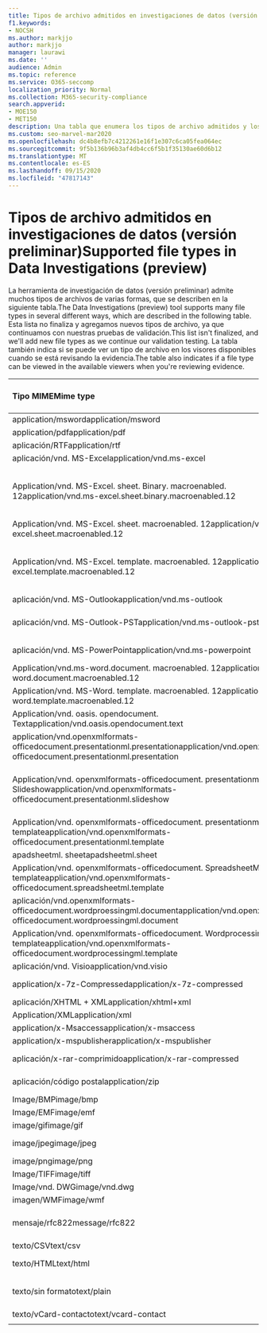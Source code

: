 ```yaml
---
title: Tipos de archivo admitidos en investigaciones de datos (versión preliminar)
f1.keywords:
- NOCSH
ms.author: markjjo
author: markjjo
manager: laurawi
ms.date: ''
audience: Admin
ms.topic: reference
ms.service: O365-seccomp
localization_priority: Normal
ms.collection: M365-security-compliance
search.appverid:
- MOE150
- MET150
description: Una tabla que enumera los tipos de archivo admitidos y los visores que se pueden ver en para las investigaciones de datos (versión preliminar).
ms.custom: seo-marvel-mar2020
ms.openlocfilehash: dc4b8efb7c4212261e16f1e307c6ca05fea064ec
ms.sourcegitcommit: 9f5b136b96b3af4db4cc6f5b1f35130ae60d6b12
ms.translationtype: MT
ms.contentlocale: es-ES
ms.lasthandoff: 09/15/2020
ms.locfileid: "47817143"
---
```

# <a name="supported-file-types-in-data-investigations-preview"></a><span data-ttu-id="8e439-103">Tipos de archivo admitidos en investigaciones de datos (versión preliminar)</span><span class="sxs-lookup"><span data-stu-id="8e439-103">Supported file types in Data Investigations (preview)</span></span>

<span data-ttu-id="8e439-104">La herramienta de investigación de datos (versión preliminar) admite muchos tipos de archivos de varias formas, que se describen en la siguiente tabla.</span><span class="sxs-lookup"><span data-stu-id="8e439-104">The Data Investigations (preview) tool supports many file types in several different ways, which are described in the following table.</span></span> <span data-ttu-id="8e439-105">Esta lista no finaliza y agregamos nuevos tipos de archivo, ya que continuamos con nuestras pruebas de validación.</span><span class="sxs-lookup"><span data-stu-id="8e439-105">This list isn't finalized, and we'll add new file types as we continue our validation testing.</span></span> <span data-ttu-id="8e439-106">La tabla también indica si se puede ver un tipo de archivo en los visores disponibles cuando se está revisando la evidencia.</span><span class="sxs-lookup"><span data-stu-id="8e439-106">The table also indicates if a file type can be viewed in the available viewers when you're reviewing evidence.</span></span>

| <span data-ttu-id="8e439-107">Tipo MIME</span><span class="sxs-lookup"><span data-stu-id="8e439-107">Mime type</span></span> | <span data-ttu-id="8e439-108">Clase File</span><span class="sxs-lookup"><span data-stu-id="8e439-108">File class</span></span> | <span data-ttu-id="8e439-109">Visor nativo</span><span class="sxs-lookup"><span data-stu-id="8e439-109">Native viewer</span></span> | <span data-ttu-id="8e439-110">Visor de texto</span><span class="sxs-lookup"><span data-stu-id="8e439-110">Text viewer</span></span> | <span data-ttu-id="8e439-111">Visor de anotaciones</span><span class="sxs-lookup"><span data-stu-id="8e439-111">Annotate viewer</span></span> | <span data-ttu-id="8e439-112">Extracción de contenedores</span><span class="sxs-lookup"><span data-stu-id="8e439-112">Container extraction</span></span> | <span data-ttu-id="8e439-113">Extensiones</span><span class="sxs-lookup"><span data-stu-id="8e439-113">Extensions</span></span> |
|:------|:------|:------|:------|:------|:------|:------|
|<span data-ttu-id="8e439-114">application/msword</span><span class="sxs-lookup"><span data-stu-id="8e439-114">application/msword</span></span> | <span data-ttu-id="8e439-115">Documento</span><span class="sxs-lookup"><span data-stu-id="8e439-115">Document</span></span> | <span data-ttu-id="8e439-116">Sí</span><span class="sxs-lookup"><span data-stu-id="8e439-116">Yes</span></span> | <span data-ttu-id="8e439-117">Sí</span><span class="sxs-lookup"><span data-stu-id="8e439-117">Yes</span></span> | <span data-ttu-id="8e439-118">Sí</span><span class="sxs-lookup"><span data-stu-id="8e439-118">Yes</span></span> | <span data-ttu-id="8e439-119">No</span><span class="sxs-lookup"><span data-stu-id="8e439-119">No</span></span> | <span data-ttu-id="8e439-120">. doc;. dat</span><span class="sxs-lookup"><span data-stu-id="8e439-120">.doc; .dat</span></span> |
|<span data-ttu-id="8e439-121">application/pdf</span><span class="sxs-lookup"><span data-stu-id="8e439-121">application/pdf</span></span> | <span data-ttu-id="8e439-122">Documento</span><span class="sxs-lookup"><span data-stu-id="8e439-122">Document</span></span> | <span data-ttu-id="8e439-123">Sí</span><span class="sxs-lookup"><span data-stu-id="8e439-123">Yes</span></span> | <span data-ttu-id="8e439-124">Sí</span><span class="sxs-lookup"><span data-stu-id="8e439-124">Yes</span></span> | <span data-ttu-id="8e439-125">Sí</span><span class="sxs-lookup"><span data-stu-id="8e439-125">Yes</span></span> | <span data-ttu-id="8e439-126">No</span><span class="sxs-lookup"><span data-stu-id="8e439-126">No</span></span> | <span data-ttu-id="8e439-127">.pdf</span><span class="sxs-lookup"><span data-stu-id="8e439-127">.pdf</span></span> |
|<span data-ttu-id="8e439-128">aplicación/RTF</span><span class="sxs-lookup"><span data-stu-id="8e439-128">application/rtf</span></span> | <span data-ttu-id="8e439-129">Documento</span><span class="sxs-lookup"><span data-stu-id="8e439-129">Document</span></span> | <span data-ttu-id="8e439-130">Sí</span><span class="sxs-lookup"><span data-stu-id="8e439-130">Yes</span></span> | <span data-ttu-id="8e439-131">Sí</span><span class="sxs-lookup"><span data-stu-id="8e439-131">Yes</span></span> | <span data-ttu-id="8e439-132">Sí</span><span class="sxs-lookup"><span data-stu-id="8e439-132">Yes</span></span> | <span data-ttu-id="8e439-133">No</span><span class="sxs-lookup"><span data-stu-id="8e439-133">No</span></span> | <span data-ttu-id="8e439-134">. rtf;. doc</span><span class="sxs-lookup"><span data-stu-id="8e439-134">.rtf; .doc</span></span> |
|<span data-ttu-id="8e439-135">aplicación/vnd. MS-Excel</span><span class="sxs-lookup"><span data-stu-id="8e439-135">application/vnd.ms-excel</span></span> | <span data-ttu-id="8e439-136">Documento</span><span class="sxs-lookup"><span data-stu-id="8e439-136">Document</span></span> | <span data-ttu-id="8e439-137">Sí</span><span class="sxs-lookup"><span data-stu-id="8e439-137">Yes</span></span> | <span data-ttu-id="8e439-138">Sí</span><span class="sxs-lookup"><span data-stu-id="8e439-138">Yes</span></span> | <span data-ttu-id="8e439-139">Sí</span><span class="sxs-lookup"><span data-stu-id="8e439-139">Yes</span></span> | <span data-ttu-id="8e439-140">No</span><span class="sxs-lookup"><span data-stu-id="8e439-140">No</span></span> | <span data-ttu-id="8e439-141">. xls;. dat</span><span class="sxs-lookup"><span data-stu-id="8e439-141">.xls; .dat</span></span> |
|<span data-ttu-id="8e439-142">Application/vnd. MS-Excel. sheet. Binary. macroenabled. 12</span><span class="sxs-lookup"><span data-stu-id="8e439-142">application/vnd.ms-excel.sheet.binary.macroenabled.12</span></span> | <span data-ttu-id="8e439-143">Formato de la productividad y el documento abierto</span><span class="sxs-lookup"><span data-stu-id="8e439-143">Productivity / Open Document Format</span></span> | <span data-ttu-id="8e439-144">Sí</span><span class="sxs-lookup"><span data-stu-id="8e439-144">Yes</span></span> | <span data-ttu-id="8e439-145">Sí</span><span class="sxs-lookup"><span data-stu-id="8e439-145">Yes</span></span> | <span data-ttu-id="8e439-146">No</span><span class="sxs-lookup"><span data-stu-id="8e439-146">No</span></span> | <span data-ttu-id="8e439-147">No</span><span class="sxs-lookup"><span data-stu-id="8e439-147">No</span></span> | <span data-ttu-id="8e439-148">.xlsb</span><span class="sxs-lookup"><span data-stu-id="8e439-148">.xlsb</span></span> |
|<span data-ttu-id="8e439-149">Application/vnd. MS-Excel. sheet. macroenabled. 12</span><span class="sxs-lookup"><span data-stu-id="8e439-149">application/vnd.ms-excel.sheet.macroenabled.12</span></span> | <span data-ttu-id="8e439-150">Documento</span><span class="sxs-lookup"><span data-stu-id="8e439-150">Document</span></span> | <span data-ttu-id="8e439-151">Sí</span><span class="sxs-lookup"><span data-stu-id="8e439-151">Yes</span></span> | <span data-ttu-id="8e439-152">Sí</span><span class="sxs-lookup"><span data-stu-id="8e439-152">Yes</span></span> | <span data-ttu-id="8e439-153">Sí</span><span class="sxs-lookup"><span data-stu-id="8e439-153">Yes</span></span> | <span data-ttu-id="8e439-154">No</span><span class="sxs-lookup"><span data-stu-id="8e439-154">No</span></span> | <span data-ttu-id="8e439-155">. xlsm</span><span class="sxs-lookup"><span data-stu-id="8e439-155">.xlsm</span></span> |
|<span data-ttu-id="8e439-156">Application/vnd. MS-Excel. template. macroenabled. 12</span><span class="sxs-lookup"><span data-stu-id="8e439-156">application/vnd.ms-excel.template.macroenabled.12</span></span> | <span data-ttu-id="8e439-157">Formato de la productividad y el documento abierto</span><span class="sxs-lookup"><span data-stu-id="8e439-157">Productivity / Open Document Format</span></span> | <span data-ttu-id="8e439-158">No</span><span class="sxs-lookup"><span data-stu-id="8e439-158">No</span></span> | <span data-ttu-id="8e439-159">Sí</span><span class="sxs-lookup"><span data-stu-id="8e439-159">Yes</span></span> | <span data-ttu-id="8e439-160">No</span><span class="sxs-lookup"><span data-stu-id="8e439-160">No</span></span> | <span data-ttu-id="8e439-161">No</span><span class="sxs-lookup"><span data-stu-id="8e439-161">No</span></span> | <span data-ttu-id="8e439-162">. xltm</span><span class="sxs-lookup"><span data-stu-id="8e439-162">.xltm</span></span> |
|<span data-ttu-id="8e439-163">aplicación/vnd. MS-Outlook</span><span class="sxs-lookup"><span data-stu-id="8e439-163">application/vnd.ms-outlook</span></span> | <span data-ttu-id="8e439-164">Productividad</span><span class="sxs-lookup"><span data-stu-id="8e439-164">Productivity</span></span> | <span data-ttu-id="8e439-165">No</span><span class="sxs-lookup"><span data-stu-id="8e439-165">No</span></span> | <span data-ttu-id="8e439-166">No</span><span class="sxs-lookup"><span data-stu-id="8e439-166">No</span></span> | <span data-ttu-id="8e439-167">No</span><span class="sxs-lookup"><span data-stu-id="8e439-167">No</span></span> | <span data-ttu-id="8e439-168">No</span><span class="sxs-lookup"><span data-stu-id="8e439-168">No</span></span> | <span data-ttu-id="8e439-169">. msg</span><span class="sxs-lookup"><span data-stu-id="8e439-169">.msg</span></span> |
|<span data-ttu-id="8e439-170">aplicación/vnd. MS-Outlook-PST</span><span class="sxs-lookup"><span data-stu-id="8e439-170">application/vnd.ms-outlook-pst</span></span> | <span data-ttu-id="8e439-171">Productividad y colaboración</span><span class="sxs-lookup"><span data-stu-id="8e439-171">Productivity / Collaboration</span></span> | <span data-ttu-id="8e439-172">No</span><span class="sxs-lookup"><span data-stu-id="8e439-172">No</span></span> | <span data-ttu-id="8e439-173">No</span><span class="sxs-lookup"><span data-stu-id="8e439-173">No</span></span> | <span data-ttu-id="8e439-174">No</span><span class="sxs-lookup"><span data-stu-id="8e439-174">No</span></span> | <span data-ttu-id="8e439-175">Sí</span><span class="sxs-lookup"><span data-stu-id="8e439-175">Yes</span></span> | <span data-ttu-id="8e439-176">.pst</span><span class="sxs-lookup"><span data-stu-id="8e439-176">.pst</span></span> |
|<span data-ttu-id="8e439-177">aplicación/vnd. MS-PowerPoint</span><span class="sxs-lookup"><span data-stu-id="8e439-177">application/vnd.ms-powerpoint</span></span> | <span data-ttu-id="8e439-178">Documento</span><span class="sxs-lookup"><span data-stu-id="8e439-178">Document</span></span> | <span data-ttu-id="8e439-179">Sí</span><span class="sxs-lookup"><span data-stu-id="8e439-179">Yes</span></span> | <span data-ttu-id="8e439-180">Sí</span><span class="sxs-lookup"><span data-stu-id="8e439-180">Yes</span></span> | <span data-ttu-id="8e439-181">Sí</span><span class="sxs-lookup"><span data-stu-id="8e439-181">Yes</span></span> | <span data-ttu-id="8e439-182">No</span><span class="sxs-lookup"><span data-stu-id="8e439-182">No</span></span> | <span data-ttu-id="8e439-183">. ppt;. PPS;. pot</span><span class="sxs-lookup"><span data-stu-id="8e439-183">.ppt; .pps; .pot</span></span> |
|<span data-ttu-id="8e439-184">Application/vnd.ms-word.document. macroenabled. 12</span><span class="sxs-lookup"><span data-stu-id="8e439-184">application/vnd.ms-word.document.macroenabled.12</span></span> | <span data-ttu-id="8e439-185">Documento</span><span class="sxs-lookup"><span data-stu-id="8e439-185">Document</span></span> | <span data-ttu-id="8e439-186">Sí</span><span class="sxs-lookup"><span data-stu-id="8e439-186">Yes</span></span> | <span data-ttu-id="8e439-187">Sí</span><span class="sxs-lookup"><span data-stu-id="8e439-187">Yes</span></span> | <span data-ttu-id="8e439-188">Sí</span><span class="sxs-lookup"><span data-stu-id="8e439-188">Yes</span></span> | <span data-ttu-id="8e439-189">No</span><span class="sxs-lookup"><span data-stu-id="8e439-189">No</span></span> | <span data-ttu-id="8e439-190">.docm</span><span class="sxs-lookup"><span data-stu-id="8e439-190">.docm</span></span> |
|<span data-ttu-id="8e439-191">Application/vnd. MS-Word. template. macroenabled. 12</span><span class="sxs-lookup"><span data-stu-id="8e439-191">application/vnd.ms-word.template.macroenabled.12</span></span> | <span data-ttu-id="8e439-192">Documento</span><span class="sxs-lookup"><span data-stu-id="8e439-192">Document</span></span> | <span data-ttu-id="8e439-193">Sí</span><span class="sxs-lookup"><span data-stu-id="8e439-193">Yes</span></span> | <span data-ttu-id="8e439-194">Sí</span><span class="sxs-lookup"><span data-stu-id="8e439-194">Yes</span></span> | <span data-ttu-id="8e439-195">Sí</span><span class="sxs-lookup"><span data-stu-id="8e439-195">Yes</span></span> | <span data-ttu-id="8e439-196">No</span><span class="sxs-lookup"><span data-stu-id="8e439-196">No</span></span> | <span data-ttu-id="8e439-197">. dotm</span><span class="sxs-lookup"><span data-stu-id="8e439-197">.dotm</span></span> |
|<span data-ttu-id="8e439-198">Application/vnd. oasis. opendocument. Text</span><span class="sxs-lookup"><span data-stu-id="8e439-198">application/vnd.oasis.opendocument.text</span></span> | <span data-ttu-id="8e439-199">Documento</span><span class="sxs-lookup"><span data-stu-id="8e439-199">Document</span></span> | <span data-ttu-id="8e439-200">Sí</span><span class="sxs-lookup"><span data-stu-id="8e439-200">Yes</span></span> | <span data-ttu-id="8e439-201">Sí</span><span class="sxs-lookup"><span data-stu-id="8e439-201">Yes</span></span> | <span data-ttu-id="8e439-202">Sí</span><span class="sxs-lookup"><span data-stu-id="8e439-202">Yes</span></span> | <span data-ttu-id="8e439-203">No</span><span class="sxs-lookup"><span data-stu-id="8e439-203">No</span></span> | <span data-ttu-id="8e439-204">ODT</span><span class="sxs-lookup"><span data-stu-id="8e439-204">.odt;</span></span>  |
|<span data-ttu-id="8e439-205">application/vnd.openxmlformats-officedocument.presentationml.presentation</span><span class="sxs-lookup"><span data-stu-id="8e439-205">application/vnd.openxmlformats-officedocument.presentationml.presentation</span></span> | <span data-ttu-id="8e439-206">Documento</span><span class="sxs-lookup"><span data-stu-id="8e439-206">Document</span></span> | <span data-ttu-id="8e439-207">Sí</span><span class="sxs-lookup"><span data-stu-id="8e439-207">Yes</span></span> | <span data-ttu-id="8e439-208">Sí</span><span class="sxs-lookup"><span data-stu-id="8e439-208">Yes</span></span> | <span data-ttu-id="8e439-209">Sí</span><span class="sxs-lookup"><span data-stu-id="8e439-209">Yes</span></span> | <span data-ttu-id="8e439-210">No</span><span class="sxs-lookup"><span data-stu-id="8e439-210">No</span></span> | <span data-ttu-id="8e439-211">.pptx</span><span class="sxs-lookup"><span data-stu-id="8e439-211">.pptx</span></span> |
|<span data-ttu-id="8e439-212">Application/vnd. openxmlformats-officedocument. presentationml. Slideshow</span><span class="sxs-lookup"><span data-stu-id="8e439-212">application/vnd.openxmlformats-officedocument.presentationml.slideshow</span></span> | <span data-ttu-id="8e439-213">Formato de la productividad y el documento abierto</span><span class="sxs-lookup"><span data-stu-id="8e439-213">Productivity / Open Document Format</span></span> | <span data-ttu-id="8e439-214">Sí</span><span class="sxs-lookup"><span data-stu-id="8e439-214">Yes</span></span> | <span data-ttu-id="8e439-215">Sí</span><span class="sxs-lookup"><span data-stu-id="8e439-215">Yes</span></span> | <span data-ttu-id="8e439-216">Sí</span><span class="sxs-lookup"><span data-stu-id="8e439-216">Yes</span></span> | <span data-ttu-id="8e439-217">No</span><span class="sxs-lookup"><span data-stu-id="8e439-217">No</span></span> | <span data-ttu-id="8e439-218">. ppsx</span><span class="sxs-lookup"><span data-stu-id="8e439-218">.ppsx</span></span> |
|<span data-ttu-id="8e439-219">Application/vnd. openxmlformats-officedocument. presentationml. template</span><span class="sxs-lookup"><span data-stu-id="8e439-219">application/vnd.openxmlformats-officedocument.presentationml.template</span></span> | <span data-ttu-id="8e439-220">Documento</span><span class="sxs-lookup"><span data-stu-id="8e439-220">Document</span></span> | <span data-ttu-id="8e439-221">Sí</span><span class="sxs-lookup"><span data-stu-id="8e439-221">Yes</span></span> | <span data-ttu-id="8e439-222">Sí</span><span class="sxs-lookup"><span data-stu-id="8e439-222">Yes</span></span> | <span data-ttu-id="8e439-223">Sí</span><span class="sxs-lookup"><span data-stu-id="8e439-223">Yes</span></span> | <span data-ttu-id="8e439-224">No</span><span class="sxs-lookup"><span data-stu-id="8e439-224">No</span></span> | <span data-ttu-id="8e439-225">. potx</span><span class="sxs-lookup"><span data-stu-id="8e439-225">.potx</span></span> |
| <span data-ttu-id="8e439-226">apadsheetml. sheet</span><span class="sxs-lookup"><span data-stu-id="8e439-226">apadsheetml.sheet</span></span> | <span data-ttu-id="8e439-227">Documento</span><span class="sxs-lookup"><span data-stu-id="8e439-227">Document</span></span> | <span data-ttu-id="8e439-228">Sí</span><span class="sxs-lookup"><span data-stu-id="8e439-228">Yes</span></span> | <span data-ttu-id="8e439-229">Sí</span><span class="sxs-lookup"><span data-stu-id="8e439-229">Yes</span></span> | <span data-ttu-id="8e439-230">Sí</span><span class="sxs-lookup"><span data-stu-id="8e439-230">Yes</span></span> | <span data-ttu-id="8e439-231">No</span><span class="sxs-lookup"><span data-stu-id="8e439-231">No</span></span> | <span data-ttu-id="8e439-232">.xlsx</span><span class="sxs-lookup"><span data-stu-id="8e439-232">.xlsx</span></span> |
|<span data-ttu-id="8e439-233">Application/vnd. openxmlformats-officedocument. SpreadsheetML. template</span><span class="sxs-lookup"><span data-stu-id="8e439-233">application/vnd.openxmlformats-officedocument.spreadsheetml.template</span></span> | <span data-ttu-id="8e439-234">Documento</span><span class="sxs-lookup"><span data-stu-id="8e439-234">Document</span></span> | <span data-ttu-id="8e439-235">Sí</span><span class="sxs-lookup"><span data-stu-id="8e439-235">Yes</span></span> | <span data-ttu-id="8e439-236">Sí</span><span class="sxs-lookup"><span data-stu-id="8e439-236">Yes</span></span> | <span data-ttu-id="8e439-237">Sí</span><span class="sxs-lookup"><span data-stu-id="8e439-237">Yes</span></span> | <span data-ttu-id="8e439-238">No</span><span class="sxs-lookup"><span data-stu-id="8e439-238">No</span></span> | <span data-ttu-id="8e439-239">. xltx</span><span class="sxs-lookup"><span data-stu-id="8e439-239">.xltx</span></span> |
|<span data-ttu-id="8e439-240">aplicación/vnd.openxmlformats-officedocument.wordproessingml.document</span><span class="sxs-lookup"><span data-stu-id="8e439-240">application/vnd.openxmlformats-officedocument.wordproessingml.document</span></span> | <span data-ttu-id="8e439-241">Documento</span><span class="sxs-lookup"><span data-stu-id="8e439-241">Document</span></span> | <span data-ttu-id="8e439-242">Sí</span><span class="sxs-lookup"><span data-stu-id="8e439-242">Yes</span></span> | <span data-ttu-id="8e439-243">Sí</span><span class="sxs-lookup"><span data-stu-id="8e439-243">Yes</span></span> | <span data-ttu-id="8e439-244">Sí</span><span class="sxs-lookup"><span data-stu-id="8e439-244">Yes</span></span> | <span data-ttu-id="8e439-245">No</span><span class="sxs-lookup"><span data-stu-id="8e439-245">No</span></span> | <span data-ttu-id="8e439-246">.docx</span><span class="sxs-lookup"><span data-stu-id="8e439-246">.docx</span></span> |
|<span data-ttu-id="8e439-247">Application/vnd. openxmlformats-officedocument. WordprocessingML. template</span><span class="sxs-lookup"><span data-stu-id="8e439-247">application/vnd.openxmlformats-officedocument.wordprocessingml.template</span></span> | <span data-ttu-id="8e439-248">Documento</span><span class="sxs-lookup"><span data-stu-id="8e439-248">Document</span></span> | <span data-ttu-id="8e439-249">Sí</span><span class="sxs-lookup"><span data-stu-id="8e439-249">Yes</span></span> | <span data-ttu-id="8e439-250">Sí</span><span class="sxs-lookup"><span data-stu-id="8e439-250">Yes</span></span> | <span data-ttu-id="8e439-251">Sí</span><span class="sxs-lookup"><span data-stu-id="8e439-251">Yes</span></span> | <span data-ttu-id="8e439-252">No</span><span class="sxs-lookup"><span data-stu-id="8e439-252">No</span></span> | <span data-ttu-id="8e439-253">. dotx</span><span class="sxs-lookup"><span data-stu-id="8e439-253">.dotx</span></span> |
|<span data-ttu-id="8e439-254">aplicación/vnd. Visio</span><span class="sxs-lookup"><span data-stu-id="8e439-254">application/vnd.visio</span></span> | <span data-ttu-id="8e439-255">Documento</span><span class="sxs-lookup"><span data-stu-id="8e439-255">Document</span></span> | <span data-ttu-id="8e439-256">Sí</span><span class="sxs-lookup"><span data-stu-id="8e439-256">Yes</span></span> | <span data-ttu-id="8e439-257">Sí</span><span class="sxs-lookup"><span data-stu-id="8e439-257">Yes</span></span> | <span data-ttu-id="8e439-258">Sí</span><span class="sxs-lookup"><span data-stu-id="8e439-258">Yes</span></span> | <span data-ttu-id="8e439-259">No</span><span class="sxs-lookup"><span data-stu-id="8e439-259">No</span></span> | <span data-ttu-id="8e439-260">. VSD</span><span class="sxs-lookup"><span data-stu-id="8e439-260">.vsd</span></span> |
|<span data-ttu-id="8e439-261">application/x-7z-Compressed</span><span class="sxs-lookup"><span data-stu-id="8e439-261">application/x-7z-compressed</span></span> | <span data-ttu-id="8e439-262">Archivo/contenedor</span><span class="sxs-lookup"><span data-stu-id="8e439-262">Archive / Container</span></span> | <span data-ttu-id="8e439-263">No</span><span class="sxs-lookup"><span data-stu-id="8e439-263">No</span></span> | <span data-ttu-id="8e439-264">No</span><span class="sxs-lookup"><span data-stu-id="8e439-264">No</span></span> | <span data-ttu-id="8e439-265">No</span><span class="sxs-lookup"><span data-stu-id="8e439-265">No</span></span> | <span data-ttu-id="8e439-266">Sí</span><span class="sxs-lookup"><span data-stu-id="8e439-266">Yes</span></span> | <span data-ttu-id="8e439-267">.7z</span><span class="sxs-lookup"><span data-stu-id="8e439-267">.7z</span></span> |
|<span data-ttu-id="8e439-268">aplicación/XHTML + XML</span><span class="sxs-lookup"><span data-stu-id="8e439-268">application/xhtml+xml</span></span> | <span data-ttu-id="8e439-269">Documento</span><span class="sxs-lookup"><span data-stu-id="8e439-269">Document</span></span> | <span data-ttu-id="8e439-270">Sí</span><span class="sxs-lookup"><span data-stu-id="8e439-270">Yes</span></span> | <span data-ttu-id="8e439-271">Sí</span><span class="sxs-lookup"><span data-stu-id="8e439-271">Yes</span></span> | <span data-ttu-id="8e439-272">Sí</span><span class="sxs-lookup"><span data-stu-id="8e439-272">Yes</span></span> | <span data-ttu-id="8e439-273">No</span><span class="sxs-lookup"><span data-stu-id="8e439-273">No</span></span> | <span data-ttu-id="8e439-274">. XHTML</span><span class="sxs-lookup"><span data-stu-id="8e439-274">.xhtml</span></span> |
|<span data-ttu-id="8e439-275">Application/XML</span><span class="sxs-lookup"><span data-stu-id="8e439-275">application/xml</span></span> | <span data-ttu-id="8e439-276">Documento</span><span class="sxs-lookup"><span data-stu-id="8e439-276">Document</span></span> | <span data-ttu-id="8e439-277">Sí</span><span class="sxs-lookup"><span data-stu-id="8e439-277">Yes</span></span> | <span data-ttu-id="8e439-278">Sí</span><span class="sxs-lookup"><span data-stu-id="8e439-278">Yes</span></span> | <span data-ttu-id="8e439-279">Sí</span><span class="sxs-lookup"><span data-stu-id="8e439-279">Yes</span></span> | <span data-ttu-id="8e439-280">No</span><span class="sxs-lookup"><span data-stu-id="8e439-280">No</span></span> | <span data-ttu-id="8e439-281">. XML</span><span class="sxs-lookup"><span data-stu-id="8e439-281">.xml</span></span> |
|<span data-ttu-id="8e439-282">application/x-Msaccess</span><span class="sxs-lookup"><span data-stu-id="8e439-282">application/x-msaccess</span></span> | <span data-ttu-id="8e439-283">Documento</span><span class="sxs-lookup"><span data-stu-id="8e439-283">Document</span></span> | <span data-ttu-id="8e439-284">Sí</span><span class="sxs-lookup"><span data-stu-id="8e439-284">Yes</span></span> | <span data-ttu-id="8e439-285">Sí</span><span class="sxs-lookup"><span data-stu-id="8e439-285">Yes</span></span> | <span data-ttu-id="8e439-286">Sí</span><span class="sxs-lookup"><span data-stu-id="8e439-286">Yes</span></span> | <span data-ttu-id="8e439-287">No</span><span class="sxs-lookup"><span data-stu-id="8e439-287">No</span></span> | <span data-ttu-id="8e439-288">.mdb</span><span class="sxs-lookup"><span data-stu-id="8e439-288">.mdb</span></span> |
|<span data-ttu-id="8e439-289">application/x-mspublisher</span><span class="sxs-lookup"><span data-stu-id="8e439-289">application/x-mspublisher</span></span> | <span data-ttu-id="8e439-290">Documento</span><span class="sxs-lookup"><span data-stu-id="8e439-290">Document</span></span> | <span data-ttu-id="8e439-291">Sí</span><span class="sxs-lookup"><span data-stu-id="8e439-291">Yes</span></span> | <span data-ttu-id="8e439-292">Sí</span><span class="sxs-lookup"><span data-stu-id="8e439-292">Yes</span></span> | <span data-ttu-id="8e439-293">Sí</span><span class="sxs-lookup"><span data-stu-id="8e439-293">Yes</span></span> | <span data-ttu-id="8e439-294">No</span><span class="sxs-lookup"><span data-stu-id="8e439-294">No</span></span> | <span data-ttu-id="8e439-295">. pub</span><span class="sxs-lookup"><span data-stu-id="8e439-295">.pub</span></span> |
|<span data-ttu-id="8e439-296">aplicación/x-rar-comprimido</span><span class="sxs-lookup"><span data-stu-id="8e439-296">application/x-rar-compressed</span></span> | <span data-ttu-id="8e439-297">Archivo/contenedor</span><span class="sxs-lookup"><span data-stu-id="8e439-297">Archive / Container</span></span> | <span data-ttu-id="8e439-298">No</span><span class="sxs-lookup"><span data-stu-id="8e439-298">No</span></span> | <span data-ttu-id="8e439-299">No</span><span class="sxs-lookup"><span data-stu-id="8e439-299">No</span></span> | <span data-ttu-id="8e439-300">No</span><span class="sxs-lookup"><span data-stu-id="8e439-300">No</span></span> | <span data-ttu-id="8e439-301">Sí</span><span class="sxs-lookup"><span data-stu-id="8e439-301">Yes</span></span> | <span data-ttu-id="8e439-302">. rar</span><span class="sxs-lookup"><span data-stu-id="8e439-302">.rar</span></span> |
| <span data-ttu-id="8e439-303">aplicación/código postal</span><span class="sxs-lookup"><span data-stu-id="8e439-303">application/zip</span></span> | <span data-ttu-id="8e439-304">Archivo/contenedor</span><span class="sxs-lookup"><span data-stu-id="8e439-304">Archive / Container</span></span> | <span data-ttu-id="8e439-305">No</span><span class="sxs-lookup"><span data-stu-id="8e439-305">No</span></span> | <span data-ttu-id="8e439-306">No</span><span class="sxs-lookup"><span data-stu-id="8e439-306">No</span></span> | <span data-ttu-id="8e439-307">No</span><span class="sxs-lookup"><span data-stu-id="8e439-307">No</span></span> | <span data-ttu-id="8e439-308">Sí</span><span class="sxs-lookup"><span data-stu-id="8e439-308">Yes</span></span> | <span data-ttu-id="8e439-309">.zip</span><span class="sxs-lookup"><span data-stu-id="8e439-309">.zip</span></span> |
|<span data-ttu-id="8e439-310">Image/BMP</span><span class="sxs-lookup"><span data-stu-id="8e439-310">image/bmp</span></span> | <span data-ttu-id="8e439-311">Imagen</span><span class="sxs-lookup"><span data-stu-id="8e439-311">Image</span></span> | <span data-ttu-id="8e439-312">Sí</span><span class="sxs-lookup"><span data-stu-id="8e439-312">Yes</span></span> | <span data-ttu-id="8e439-313">Sí</span><span class="sxs-lookup"><span data-stu-id="8e439-313">Yes</span></span> | <span data-ttu-id="8e439-314">Sí</span><span class="sxs-lookup"><span data-stu-id="8e439-314">Yes</span></span> | <span data-ttu-id="8e439-315">No</span><span class="sxs-lookup"><span data-stu-id="8e439-315">No</span></span> | <span data-ttu-id="8e439-316">.bmp</span><span class="sxs-lookup"><span data-stu-id="8e439-316">.bmp</span></span> |
|<span data-ttu-id="8e439-317">Image/EMF</span><span class="sxs-lookup"><span data-stu-id="8e439-317">image/emf</span></span> | <span data-ttu-id="8e439-318">Imagen</span><span class="sxs-lookup"><span data-stu-id="8e439-318">Image</span></span> | <span data-ttu-id="8e439-319">Sí</span><span class="sxs-lookup"><span data-stu-id="8e439-319">Yes</span></span> | <span data-ttu-id="8e439-320">Sí</span><span class="sxs-lookup"><span data-stu-id="8e439-320">Yes</span></span> | <span data-ttu-id="8e439-321">Sí</span><span class="sxs-lookup"><span data-stu-id="8e439-321">Yes</span></span> | <span data-ttu-id="8e439-322">No</span><span class="sxs-lookup"><span data-stu-id="8e439-322">No</span></span> | <span data-ttu-id="8e439-323">.emf</span><span class="sxs-lookup"><span data-stu-id="8e439-323">.emf</span></span> |
|<span data-ttu-id="8e439-324">image/gif</span><span class="sxs-lookup"><span data-stu-id="8e439-324">image/gif</span></span> | <span data-ttu-id="8e439-325">Documento</span><span class="sxs-lookup"><span data-stu-id="8e439-325">Document</span></span> | <span data-ttu-id="8e439-326">Sí</span><span class="sxs-lookup"><span data-stu-id="8e439-326">Yes</span></span> | <span data-ttu-id="8e439-327">Sí</span><span class="sxs-lookup"><span data-stu-id="8e439-327">Yes</span></span> | <span data-ttu-id="8e439-328">Sí</span><span class="sxs-lookup"><span data-stu-id="8e439-328">Yes</span></span> | <span data-ttu-id="8e439-329">No</span><span class="sxs-lookup"><span data-stu-id="8e439-329">No</span></span> | <span data-ttu-id="8e439-330">.gif</span><span class="sxs-lookup"><span data-stu-id="8e439-330">.gif</span></span> |
|<span data-ttu-id="8e439-331">image/jpeg</span><span class="sxs-lookup"><span data-stu-id="8e439-331">image/jpeg</span></span> | <span data-ttu-id="8e439-332">Imagen</span><span class="sxs-lookup"><span data-stu-id="8e439-332">Image</span></span> | <span data-ttu-id="8e439-333">Sí</span><span class="sxs-lookup"><span data-stu-id="8e439-333">Yes</span></span> | <span data-ttu-id="8e439-334">Sí</span><span class="sxs-lookup"><span data-stu-id="8e439-334">Yes</span></span> | <span data-ttu-id="8e439-335">Sí</span><span class="sxs-lookup"><span data-stu-id="8e439-335">Yes</span></span> | <span data-ttu-id="8e439-336">No</span><span class="sxs-lookup"><span data-stu-id="8e439-336">No</span></span> | <span data-ttu-id="8e439-337">. jpg;. JPEG;. dat;. jpgt</span><span class="sxs-lookup"><span data-stu-id="8e439-337">.jpg; .jpeg; .dat; .jpgt</span></span> |
|<span data-ttu-id="8e439-338">image/png</span><span class="sxs-lookup"><span data-stu-id="8e439-338">image/png</span></span> | <span data-ttu-id="8e439-339">Imagen</span><span class="sxs-lookup"><span data-stu-id="8e439-339">Image</span></span> | <span data-ttu-id="8e439-340">Sí</span><span class="sxs-lookup"><span data-stu-id="8e439-340">Yes</span></span> | <span data-ttu-id="8e439-341">Sí</span><span class="sxs-lookup"><span data-stu-id="8e439-341">Yes</span></span> | <span data-ttu-id="8e439-342">Sí</span><span class="sxs-lookup"><span data-stu-id="8e439-342">Yes</span></span> | <span data-ttu-id="8e439-343">No</span><span class="sxs-lookup"><span data-stu-id="8e439-343">No</span></span> | <span data-ttu-id="8e439-344">.png</span><span class="sxs-lookup"><span data-stu-id="8e439-344">.png</span></span> |
|<span data-ttu-id="8e439-345">Image/TIFF</span><span class="sxs-lookup"><span data-stu-id="8e439-345">image/tiff</span></span> | <span data-ttu-id="8e439-346">Imagen</span><span class="sxs-lookup"><span data-stu-id="8e439-346">Image</span></span> | <span data-ttu-id="8e439-347">Sí</span><span class="sxs-lookup"><span data-stu-id="8e439-347">Yes</span></span> | <span data-ttu-id="8e439-348">Sí</span><span class="sxs-lookup"><span data-stu-id="8e439-348">Yes</span></span> | <span data-ttu-id="8e439-349">Sí</span><span class="sxs-lookup"><span data-stu-id="8e439-349">Yes</span></span> | <span data-ttu-id="8e439-350">No</span><span class="sxs-lookup"><span data-stu-id="8e439-350">No</span></span> | <span data-ttu-id="8e439-351">. tif</span><span class="sxs-lookup"><span data-stu-id="8e439-351">.tif</span></span> |
|<span data-ttu-id="8e439-352">Image/vnd. DWG</span><span class="sxs-lookup"><span data-stu-id="8e439-352">image/vnd.dwg</span></span> | <span data-ttu-id="8e439-353">Documento</span><span class="sxs-lookup"><span data-stu-id="8e439-353">Document</span></span> | <span data-ttu-id="8e439-354">Sí</span><span class="sxs-lookup"><span data-stu-id="8e439-354">Yes</span></span> | <span data-ttu-id="8e439-355">Sí</span><span class="sxs-lookup"><span data-stu-id="8e439-355">Yes</span></span> | <span data-ttu-id="8e439-356">Sí</span><span class="sxs-lookup"><span data-stu-id="8e439-356">Yes</span></span> | <span data-ttu-id="8e439-357">No</span><span class="sxs-lookup"><span data-stu-id="8e439-357">No</span></span> | <span data-ttu-id="8e439-358">. dwg;. DXF;</span><span class="sxs-lookup"><span data-stu-id="8e439-358">.dwg; .dxf;</span></span> |
|<span data-ttu-id="8e439-359">imagen/WMF</span><span class="sxs-lookup"><span data-stu-id="8e439-359">image/wmf</span></span> | <span data-ttu-id="8e439-360">Documento</span><span class="sxs-lookup"><span data-stu-id="8e439-360">Document</span></span> | <span data-ttu-id="8e439-361">Sí</span><span class="sxs-lookup"><span data-stu-id="8e439-361">Yes</span></span> | <span data-ttu-id="8e439-362">Sí</span><span class="sxs-lookup"><span data-stu-id="8e439-362">Yes</span></span> | <span data-ttu-id="8e439-363">Sí</span><span class="sxs-lookup"><span data-stu-id="8e439-363">Yes</span></span> | <span data-ttu-id="8e439-364">No</span><span class="sxs-lookup"><span data-stu-id="8e439-364">No</span></span> | <span data-ttu-id="8e439-365">.wmf</span><span class="sxs-lookup"><span data-stu-id="8e439-365">.wmf</span></span> |
| <span data-ttu-id="8e439-366">mensaje/rfc822</span><span class="sxs-lookup"><span data-stu-id="8e439-366">message/rfc822</span></span> | <span data-ttu-id="8e439-367">Productividad y colaboración</span><span class="sxs-lookup"><span data-stu-id="8e439-367">Productivity / Collaboration</span></span> | <span data-ttu-id="8e439-368">No</span><span class="sxs-lookup"><span data-stu-id="8e439-368">No</span></span> | <span data-ttu-id="8e439-369">No</span><span class="sxs-lookup"><span data-stu-id="8e439-369">No</span></span> | <span data-ttu-id="8e439-370">No</span><span class="sxs-lookup"><span data-stu-id="8e439-370">No</span></span> | <span data-ttu-id="8e439-371">No</span><span class="sxs-lookup"><span data-stu-id="8e439-371">No</span></span> | <span data-ttu-id="8e439-372">.eml</span><span class="sxs-lookup"><span data-stu-id="8e439-372">.eml</span></span> |
|<span data-ttu-id="8e439-373">texto/CSV</span><span class="sxs-lookup"><span data-stu-id="8e439-373">text/csv</span></span> | <span data-ttu-id="8e439-374">Documento</span><span class="sxs-lookup"><span data-stu-id="8e439-374">Document</span></span> | <span data-ttu-id="8e439-375">Sí</span><span class="sxs-lookup"><span data-stu-id="8e439-375">Yes</span></span> | <span data-ttu-id="8e439-376">Sí</span><span class="sxs-lookup"><span data-stu-id="8e439-376">Yes</span></span> | <span data-ttu-id="8e439-377">Sí</span><span class="sxs-lookup"><span data-stu-id="8e439-377">Yes</span></span> | <span data-ttu-id="8e439-378">No</span><span class="sxs-lookup"><span data-stu-id="8e439-378">No</span></span> | <span data-ttu-id="8e439-379">. csv</span><span class="sxs-lookup"><span data-stu-id="8e439-379">.csv</span></span> |
|<span data-ttu-id="8e439-380">texto/HTML</span><span class="sxs-lookup"><span data-stu-id="8e439-380">text/html</span></span> | <span data-ttu-id="8e439-381">Documento</span><span class="sxs-lookup"><span data-stu-id="8e439-381">Document</span></span> | <span data-ttu-id="8e439-382">Sí</span><span class="sxs-lookup"><span data-stu-id="8e439-382">Yes</span></span> | <span data-ttu-id="8e439-383">Sí</span><span class="sxs-lookup"><span data-stu-id="8e439-383">Yes</span></span> | <span data-ttu-id="8e439-384">Sí</span><span class="sxs-lookup"><span data-stu-id="8e439-384">Yes</span></span> | <span data-ttu-id="8e439-385">No</span><span class="sxs-lookup"><span data-stu-id="8e439-385">No</span></span> | <span data-ttu-id="8e439-386">. html;. shtml;. htm</span><span class="sxs-lookup"><span data-stu-id="8e439-386">.html; .shtml; .htm</span></span> |
|<span data-ttu-id="8e439-387">texto/sin formato</span><span class="sxs-lookup"><span data-stu-id="8e439-387">text/plain</span></span> | <span data-ttu-id="8e439-388">Documento</span><span class="sxs-lookup"><span data-stu-id="8e439-388">Document</span></span> | <span data-ttu-id="8e439-389">Sí</span><span class="sxs-lookup"><span data-stu-id="8e439-389">Yes</span></span> | <span data-ttu-id="8e439-390">Sí</span><span class="sxs-lookup"><span data-stu-id="8e439-390">Yes</span></span> | <span data-ttu-id="8e439-391">Sí</span><span class="sxs-lookup"><span data-stu-id="8e439-391">Yes</span></span> | <span data-ttu-id="8e439-392">No</span><span class="sxs-lookup"><span data-stu-id="8e439-392">No</span></span> | <span data-ttu-id="8e439-393">. txt;. CSS;. con;. pl;. csv;. dat</span><span class="sxs-lookup"><span data-stu-id="8e439-393">.txt; .css;.con; .pl; .csv; .dat</span></span> |
|<span data-ttu-id="8e439-394">texto/vCard-contacto</span><span class="sxs-lookup"><span data-stu-id="8e439-394">text/vcard-contact</span></span> | <span data-ttu-id="8e439-395">Documento</span><span class="sxs-lookup"><span data-stu-id="8e439-395">Document</span></span> | <span data-ttu-id="8e439-396">Sí</span><span class="sxs-lookup"><span data-stu-id="8e439-396">Yes</span></span> | <span data-ttu-id="8e439-397">Sí</span><span class="sxs-lookup"><span data-stu-id="8e439-397">Yes</span></span> | <span data-ttu-id="8e439-398">Sí</span><span class="sxs-lookup"><span data-stu-id="8e439-398">Yes</span></span> | <span data-ttu-id="8e439-399">No</span><span class="sxs-lookup"><span data-stu-id="8e439-399">No</span></span> | <span data-ttu-id="8e439-400">. vcf</span><span class="sxs-lookup"><span data-stu-id="8e439-400">.vcf</span></span> |
||||||||
